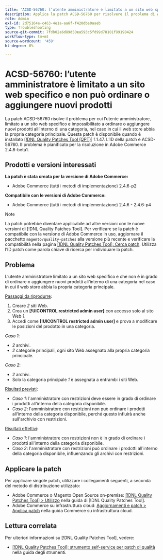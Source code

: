```yaml
---
title: 'ACSD-56760: l’utente amministratore è limitato a un sito web specifico e non può ordinare o aggiungere nuovi prodotti'
description: Applica la patch ACSD-56760 per risolvere il problema di Adobe Commerce, a causa del quale l’utente amministratore limitato a un sito web specifico e non è in grado di ordinare o aggiungere nuovi prodotti all’interno di una categoria nel caso in cui lo store web abbia la propria categoria principale.
role: Admin
exl-id: 2d75164e-c463-4e1a-aa6f-f420dbe0aaeb
type: Troubleshooting
source-git-commit: 7fdb02a6d89d50ea593c5fd99d78101f89198424
workflow-type: tm+mt
source-wordcount: '459'
ht-degree: 0%

---
```


# ACSD-56760: l’utente amministratore è limitato a un sito web specifico e non può ordinare o aggiungere nuovi prodotti

La patch ACSD-56760 risolve il problema per cui l’utente amministratore, limitato a un sito web specifico e impossibilitato a ordinare o aggiungere nuovi prodotti all’interno di una categoria, nel caso in cui il web store abbia la propria categoria principale. Questa patch è disponibile quando è installato [[!DNL Quality Patches Tool (QPT)]](/help/tools/quality-patches-tool/quality-patches-tool-to-self-serve-quality-patches.md) 1.1.47. L’ID della patch è ACSD-56760. Il problema è pianificato per la risoluzione in Adobe Commerce 2.4.8-beta1.

## Prodotti e versioni interessati

**La patch è stata creata per la versione di Adobe Commerce:**

* Adobe Commerce (tutti i metodi di implementazione) 2.4.6-p2

**Compatibile con le versioni di Adobe Commerce:**

* Adobe Commerce (tutti i metodi di implementazione) 2.4.6 - 2.4.6-p4

>[!NOTE]
>
>La patch potrebbe diventare applicabile ad altre versioni con le nuove versioni di [!DNL Quality Patches Tool]. Per verificare se la patch è compatibile con la versione di Adobe Commerce in uso, aggiornare il pacchetto `magento/quality-patches` alla versione più recente e verificare la compatibilità nella pagina [[!DNL Quality Patches Tool]: Cerca patch](https://experienceleague.adobe.com/tools/commerce-quality-patches/index.html?lang=it). Utilizza l’ID patch come parola chiave di ricerca per individuare la patch.

## Problema

L’utente amministratore limitato a un sito web specifico e che non è in grado di ordinare o aggiungere nuovi prodotti all’interno di una categoria nel caso in cui il web store abbia la propria categoria principale.

<u>Passaggi da riprodurre</u>:

1. Creare *2* siti Web.
1. Crea un **[!UICONTROL restricted admin user]** con accesso solo al sito Web *1*.
1. Accedi come **[!UICONTROL restricted admin user]** e prova a modificare le posizioni del prodotto in una categoria.

*Caso 1*:

* *2* archivi.
* *2* categorie principali, ogni sito Web assegnato alla propria categoria principale.

*Caso 2*:

* *2* archivi.
* Solo la categoria principale *1* è assegnata a entrambi i siti Web.

<u>Risultati previsti</u>:

* *Caso 1*: l&#39;amministratore con restrizioni deve essere in grado di ordinare i prodotti all&#39;interno della categoria disponibile.
* *Caso 2*: l&#39;amministratore con restrizioni non può ordinare i prodotti all&#39;interno della categoria disponibile, perché questo influirà anche sull&#39;archivio con restrizioni.

<u>Risultati effettivi</u>:

* *Caso 1*: l&#39;amministratore con restrizioni non è in grado di ordinare i prodotti all&#39;interno della categoria disponibile.
* *Caso 2*: l&#39;amministratore con restrizioni può ordinare i prodotti all&#39;interno della categoria disponibile, influenzando gli archivi con restrizioni.

## Applicare la patch

Per applicare singole patch, utilizzare i collegamenti seguenti, a seconda del metodo di distribuzione utilizzato:

* Adobe Commerce o Magento Open Source on-premise: [[!DNL Quality Patches Tool] > Utilizzo](/help/tools/quality-patches-tool/usage.md) nella guida di [!DNL Quality Patches Tool].
* Adobe Commerce su infrastruttura cloud: [Aggiornamenti e patch > Applica patch](https://experienceleague.adobe.com/docs/commerce-cloud-service/user-guide/develop/upgrade/apply-patches.html?lang=it) nella guida Commerce su infrastruttura cloud.

## Lettura correlata

Per ulteriori informazioni su [!DNL Quality Patches Tool], vedere:

* [[!DNL Quality Patches Tool]: strumento self-service per patch di qualità](/help/tools/quality-patches-tool/quality-patches-tool-to-self-serve-quality-patches.md) nella guida degli strumenti.
